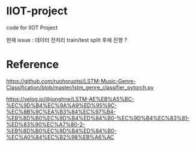 # IIOT-project
code for IIOT Project  
  
현재 issue : 데이터 전처리 train/test split 후에 진행 ?  
  
# Reference  
https://github.com/ruohoruotsi/LSTM-Music-Genre-Classification/blob/master/lstm_genre_classifier_pytorch.py  
  
https://velog.io/@jonghne/LSTM-AE%EB%A5%BC-%EC%9D%B4%EC%9A%A9%ED%95%9C-%EC%8B%9C%EA%B3%84%EC%97%B4-%EB%8D%B0%EC%9D%B4%ED%84%B0-%EC%9D%B4%EC%83%81-%ED%83%90%EC%A7%80-2-%EB%8D%B0%EC%9D%B4%ED%84%B0-%EC%A0%84%EC%B2%98%EB%A6%AC  
